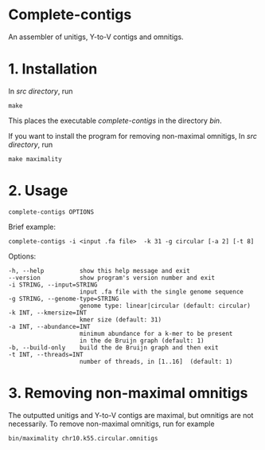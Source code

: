 # Complete-contigs
An assembler of unitigs, Y-to-V contigs and omnitigs.

# 1. Installation

In *src directory*, run

	make

This places the executable *complete-contigs* in the directory *bin*.

If you want to install the program for removing non-maximal omnitigs, In *src directory*, run

	make maximality

# 2. Usage

	complete-contigs OPTIONS

Brief example:

	complete-contigs -i <input .fa file>  -k 31 -g circular [-a 2] [-t 8]

Options:

	-h, --help          show this help message and exit
	--version           show program's version number and exit
	-i STRING, --input=STRING
						input .fa file with the single genome sequence
	-g STRING, --genome-type=STRING 
						genome type: linear|circular (default: circular)
	-k INT, --kmersize=INT
						kmer size (default: 31)
	-a INT, --abundance=INT
						minimum abundance for a k-mer to be present 
						in the de Bruijn graph (default: 1)
	-b, --build-only    build the de Bruijn graph and then exit
	-t INT, --threads=INT
    					number of threads, in [1..16]  (default: 1)

# 3. Removing non-maximal omnitigs

The outputted unitigs and Y-to-V contigs are maximal, but omnitigs are not necessarily. To remove non-maximal omnitigs, run for example
	
	bin/maximality chr10.k55.circular.omnitigs
